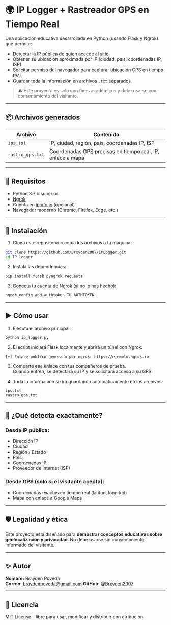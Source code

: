 # 🌍 IP Logger + Rastreador GPS en Tiempo Real

Una aplicación educativa desarrollada en Python (usando Flask y Ngrok) que permite:

- Detectar la IP pública de quien accede al sitio.
- Obtener su ubicación aproximada por IP (ciudad, país, coordenadas IP, ISP).
- Solicitar permiso del navegador para capturar ubicación GPS en tiempo real.
- Guardar toda la información en archivos `.txt` separados.

> ⚠️ Este proyecto es solo con fines académicos y debe usarse con consentimiento del visitante.

---

## 📦 Archivos generados

| Archivo           | Contenido                                                  |
|-------------------|-------------------------------------------------------------|
| `ips.txt`         | IP, ciudad, región, país, coordenadas IP, ISP               |
| `rastro_gps.txt`  | Coordenadas GPS precisas en tiempo real, IP, enlace a mapa |

---

## 🚀 Requisitos

- Python 3.7 o superior
- [Ngrok](https://ngrok.com/)
- Cuenta en [ipinfo.io](https://ipinfo.io/) (opcional)
- Navegador moderno (Chrome, Firefox, Edge, etc.)

---

## 🔧 Instalación

1. Clona este repositorio o copia los archivos a tu máquina:

```bash
git clone https://github.com/Brxyden2007/IPLogger.git
cd IP logger
```

2. Instala las dependencias:

```bash
pip install flask pyngrok requests
```

3. Conecta tu cuenta de Ngrok (si no lo has hecho):

```bash
ngrok config add-authtoken TU_AUTHTOKEN
```

---

## ▶️ Cómo usar

1. Ejecuta el archivo principal:

```bash
python ip_logger.py
```

2. El script iniciará Flask localmente y abrirá un túnel con Ngrok:

```
[+] Enlace público generado por ngrok: https://ejemplo.ngrok.io
```

3. Comparte ese enlace con tus compañeros de prueba.  
   Cuando entren, se detectará su IP y se solicitará acceso a su GPS.

4. Toda la información se irá guardando automáticamente en los archivos:

```
ips.txt
rastro_gps.txt
```

---

## 📍 ¿Qué detecta exactamente?

### Desde IP pública:

- Dirección IP
- Ciudad
- Región / Estado
- País
- Coordenadas IP
- Proveedor de Internet (ISP)

### Desde GPS (solo si el visitante acepta):

- Coordenadas exactas en tiempo real (latitud, longitud)
- Mapa con enlace a Google Maps

---

## 🛡️ Legalidad y ética

Este proyecto está diseñado para **demostrar conceptos educativos sobre geolocalización y privacidad**. No debe usarse sin consentimiento informado del visitante.

---

## ✨ Autor

**Nombre:** Brayden Poveda  
**Correo:** braydenpoveda@gmail.com
**GitHub:** [@Brxyden2007](https://github.com/Brxyden2007)

---

## 📝 Licencia

MIT License – libre para usar, modificar y distribuir con atribución.
